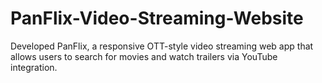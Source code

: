 # PanFlix-Video-Streaming-Website
Developed PanFlix, a responsive OTT-style video streaming web app that allows users to search for movies and watch trailers via YouTube integration.
